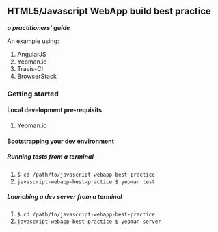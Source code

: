 ## HTML5/Javascript WebApp build best practice 
__*a practitioners' guide*__

An example using:

1. AngularJS
1. Yeoman.io
1. Travis-CI
1. BrowserStack

### Getting started

#### Local development pre-requisits

1. Yeoman.io

#### Bootstrapping your dev environment

##### Running tests from a terminal

1. `$ cd /path/to/javascript-webapp-best-practice`
1. `javascript-webapp-best-practice $ yeoman test`

##### Launching a dev server from a terminal

1. `$ cd /path/to/javascript-webapp-best-practice`
1. `javascript-webapp-best-practice $ yeoman server`
